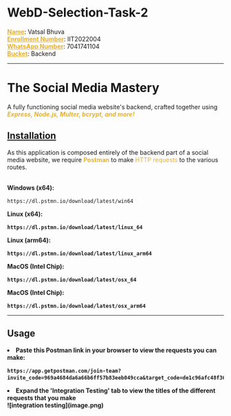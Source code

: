 # WebD-Selection-Task-2

<u style="color: rgb(227, 177, 51)">**Name**</u>: Vatsal Bhuva <br />
<u style="color: rgb(227, 177, 51)">**Enrollment Number**</u>: IIT2022004 <br />
<u style="color: rgb(227, 177, 51)">**WhatsApp Number**</u>: 7041741104 <br />
<u style="color: rgb(227, 177, 51)">**Bucket**</u>: Backend <br />

<hr>
<h1>The Social Media Mastery </h1>
<p> A fully functioning social media website's backend, crafted together using <strong><i style="color: rgb(227, 177, 51)">Express, Node.js, Multer, bcrypt, and more! </i></strong>

<h2 style="border-bottom: none"><u>Installation</u></h2>
As this application is composed entirely of the backend part of a social media website,
we require <strong style="color: rgb(227, 177, 51)">Postman</strong> to make <span style="color: rgb(227, 177, 51)">HTTP requests</span> to the various
routes. <br><br>

<strong>Windows (x64):</strong>
```
https://dl.pstmn.io/download/latest/win64
```
<strong>Linux (x64):</span>
```
https://dl.pstmn.io/download/latest/linux_64
```
<strong>Linux (arm64)</span>:
```
https://dl.pstmn.io/download/latest/linux_arm64
```
<strong>MacOS (Intel Chip)</span>:
```
https://dl.pstmn.io/download/latest/osx_64
```
<strong>MacOS (Intel Chip)</span>:
```
https://dl.pstmn.io/download/latest/osx_arm64
```
<hr>

<h2>Usage
</h2>

<li>Paste this Postman link in your browser to view the requests you can make: </li>

```
https://app.getpostman.com/join-team?invite_code=969a4684da6a66b6ff57b83eeb049cca&target_code=de1c96afc48f36811ff9f904a023471c
```

<li>Expand the 'Integration Testing' tab to view the titles of the different requests that you make</li>
![integration testing](image.png)


